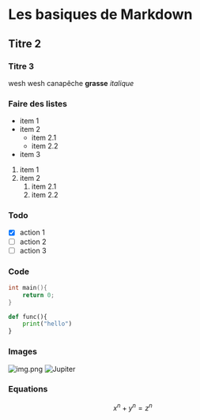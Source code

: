 # Les basiques de Markdown
## Titre 2
### Titre 3
wesh wesh canapêche **grasse**
*italique*
### Faire des listes
- item 1
- item 2
    - item 2.1
    - item 2.2
- item 3
1. item 1
1. item 2
    1. item 2.1
    1. item 2.2
### Todo
- [X] action 1
- [ ] action 2
- [ ] action 3
### Code
```c
int main(){
    return 0;
}
```
```python
def func(){
    print("hello")
}
```
### Images
![img.png](img.png)
![Jupiter](https://commons.wikimedia.org/wiki/File:Hubble%E2%80%99s_observation_of_Jupiter_in_2021_(51688147562).jpg?uselang=fr)
### Equations
$$ x^n + y^n = z^n $$

